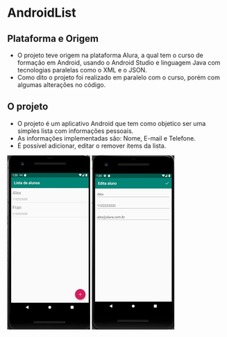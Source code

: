 # AndroidList
## Plataforma e Origem
* O projeto teve origem na plataforma Alura, a qual tem o curso de formação em Android, usando o Android Studio e linguagem Java com tecnologias paralelas como o XML e o JSON.
* Como dito o projeto foi realizado em paralelo com o curso, porém com algumas alterações no código.
## O projeto
* O projeto é um aplicativo Android que tem como objetico ser uma simples lista com informações pessoais.
* As informações implementadas são: Nome, E-mail e Telefone.
* É possível adicionar, editar o remover items da lista.
<img src="https://github.com/DarlanNoetzold/AndroidList/blob/main/AndroidList01.jpg">
<img src="https://github.com/DarlanNoetzold/AndroidList/blob/main/AndroidList02.jpg">
